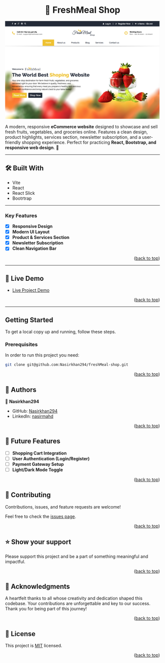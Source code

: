 <a name="readme-top"></a>

<div align="center">
  <h1>🥗 FreshMeal Shop</h1>
</div>

![FreshMead Shop](./images/preview.png)

A modern, responsive **eCommerce website** designed to showcase and sell fresh fruits, vegetables, and groceries online. Features a clean design, product highlights, services section, newsletter subscription, and a user-friendly shopping experience. Perfect for practicing **React, Bootstrap, and responsive web design**. 🍓

---

## 🛠 Built With <a name="built-with"></a>

<ul>
  <li>Vite</li>
  <li>React</li>
  <li>React Slick</li>
  <li>Bootrtrap</li>
</ul>

---

### Key Features <a name="key-features"></a>

- [x] **Responsive Design**
- [x] **Modern UI Layout**
- [x] **Product & Services Section**
- [x] **Newsletter Subscription**
- [x] **Clean Navigation Bar**

<p align="right">(<a href="#readme-top">back to top</a>)</p>

---

## 🚀 Live Demo <a name="live-demo"></a>

- [Live Project Demo](https://nasirkhan294.github.io/freshmeal-shop/)

<p align="right">(<a href="#readme-top">back to top</a>)</p>

---

## Getting Started

To get a local copy up and running, follow these steps.

### Prerequisites
In order to run this project you need:

```bash
git clone git@github.com:Nasirkhan294/freshMeal-shop.git

```

<p align="right">(<a href="#readme-top">back to top</a>)</p>

<!-- AUTHORS -->

## 👥 Authors <a name="authors"></a>

👤 **Nasirkhan294**

- GitHub: [Nasirkhan294](https://github.com/Nasirkhan294)
- LinkedIn: [nasirmahd](https://www.linkedin.com/in/nasirmahdkhan/)

<p align="right">(<a href="#readme-top">back to top</a>)</p>

<!-- FUTURE FEATURES -->

## 🔭 Future Features <a name="future-features"></a>

- [ ] **Shopping Cart Integration**
- [ ] **User Authentication (Login/Register)**
- [ ] **Payment Gateway Setup**
- [ ] **Light/Dark Mode Toggle**

<p align="right">(<a href="#readme-top">back to top</a>)</p>

<!-- CONTRIBUTING -->

## 🤝 Contributing <a name="contributing"></a>

Contributions, issues, and feature requests are welcome!

Feel free to check the [issues page](../../issues/).

<p align="right">(<a href="#readme-top">back to top</a>)</p>

<!-- SUPPORT -->

## ⭐️ Show your support <a name="support"></a>

Please support this project and be a part of something meaningful and impactful.

<p align="right">(<a href="#readme-top">back to top</a>)</p>

<!-- ACKNOWLEDGEMENTS -->

## 🙏 Acknowledgments <a name="acknowledgements"></a>

A heartfelt thanks to all whose creativity and dedication shaped this codebase. Your contributions are unforgettable and key to our success. Thank you for being part of this journey!

<p align="right">(<a href="#readme-top">back to top</a>)</p>

<!-- LICENSE -->

## 📝 License <a name="license"></a>

This project is [MIT](./LICENSE) licensed.

<p align="right">(<a href="#readme-top">back to top</a>)</p>

